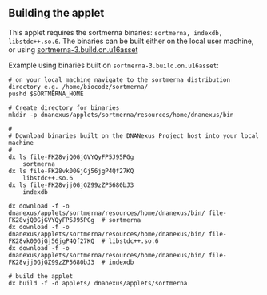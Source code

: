 ## Building the applet

This applet requires the sortmerna binaries: `sortmerna, indexdb, libstdc++.so.6`. The binaries can be built either on the local user machine, or using [sortmerna-3.build.on.u16asset](https://github.com/biocore/sortmerna/tree/master/dnanexus/applets/sortmerna-3.build.on.u16asset)


Example using binaries built on `sortmerna-3.build.on.u16asset`:

```
# on your local machine navigate to the sortmerna distribution directory e.g. /home/biocodz/sortmerna/
pushd $SORTMERNA_HOME

# Create directory for binaries
mkdir -p dnanexus/applets/sortmerna/resources/home/dnanexus/bin

#
# Download binaries built on the DNANexus Project host into your local machine
#
dx ls file-FK28vjQ0GjGVYQyFP5J95PGg
    sortmerna
dx ls file-FK28vk00GjGj56jgP4Qf27KQ
    libstdc++.so.6
dx ls file-FK28vjj0GjGZ99zZP5680bJ3
    indexdb

dx download -f -o dnanexus/applets/sortmerna/resources/home/dnanexus/bin/ file-FK28vjQ0GjGVYQyFP5J95PGg  # sortmerna
dx download -f -o dnanexus/applets/sortmerna/resources/home/dnanexus/bin/ file-FK28vk00GjGj56jgP4Qf27KQ  # libstdc++.so.6
dx download -f -o dnanexus/applets/sortmerna/resources/home/dnanexus/bin/ file-FK28vjj0GjGZ99zZP5680bJ3  # indexdb

# build the applet
dx build -f -d applets/ dnanexus/applets/sortmerna
```
